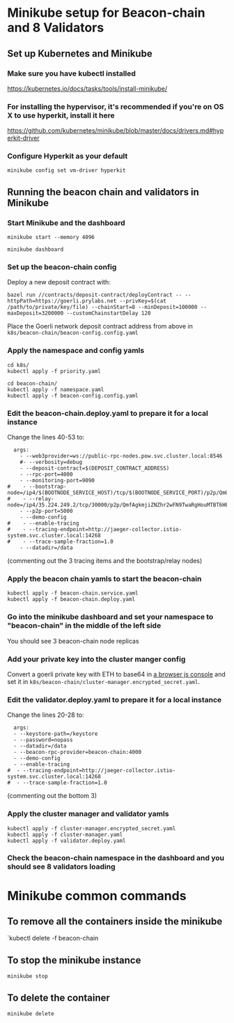 # Minikube setup for Beacon-chain and 8 Validators

## Set up Kubernetes and Minikube

### Make sure you have kubectl installed

https://kubernetes.io/docs/tasks/tools/install-minikube/

### For installing the hypervisor, it's recommended if you're on OS X to use hyperkit, install it here

https://github.com/kubernetes/minikube/blob/master/docs/drivers.md#hyperkit-driver

### Configure Hyperkit as your default

`minikube config set vm-driver hyperkit`

## Running the beacon chain and validators in Minikube

### Start Minikube and the dashboard

`minikube start --memory 4096`

`minikube dashboard`

### Set up the beacon-chain config

Deploy a new deposit contract with:

```
bazel run //contracts/deposit-contract/deployContract -- --httpPath=https://goerli.prylabs.net --privKey=$(cat /path/to/private/key/file) --chainStart=8 --minDeposit=100000 --maxDeposit=3200000 --customChainstartDelay 120
```

Place the Goerli network deposit contract address from above in `k8s/beacon-chain/beacon-config.config.yaml`

### Apply the namespace and config yamls

```
cd k8s/
kubectl apply -f priority.yaml

cd beacon-chain/
kubectl apply -f namespace.yaml
kubectl apply -f beacon-config.config.yaml
```

### Edit the beacon-chain.deploy.yaml to prepare it for a local instance

Change the lines 40-53 to:

```
  args:
    - --web3provider=ws://public-rpc-nodes.pow.svc.cluster.local:8546
    #- --verbosity=debug
    - --deposit-contract=$(DEPOSIT_CONTRACT_ADDRESS)
    - --rpc-port=4000
    - --monitoring-port=9090
#    - --bootstrap-node=/ip4/$(BOOTNODE_SERVICE_HOST)/tcp/$(BOOTNODE_SERVICE_PORT)/p2p/QmQEe7o6hKJdGdSkJRh7WJzS6xrex5f4w2SPR6oWbJNriw
#    - --relay-node=/ip4/35.224.249.2/tcp/30000/p2p/QmfAgkmjiZNZhr2wFN9TwaRgHouMTBT6HELyzE5A3BT2wK
    - --p2p-port=5000
    - --demo-config
#    - --enable-tracing
#    - --tracing-endpoint=http://jaeger-collector.istio-system.svc.cluster.local:14268
#    - --trace-sample-fraction=1.0
    - --datadir=/data
```

(commenting out the 3 tracing items and the bootstrap/relay nodes)

### Apply the beacon chain yamls to start the beacon-chain

```
kubectl apply -f beacon-chain.service.yaml
kubectl apply -f beacon-chain.deploy.yaml
```

### Go into the minikube dashboard and set your namespace to "beacon-chain" in the middle of the left side

You should see 3 beacon-chain node replicas

### Add your private key into the cluster manger config

Convert a goerli private key with ETH to base64 in [a browser js console](https://stackoverflow.com/questions/246801/how-can-you-encode-a-string-to-base64-in-javascript) and set it in `k8s/beacon-chain/cluster-manager.encrypted_secret.yaml`.

### Edit the validator.deploy.yaml to prepare it for a local instance

Change the lines 20-28 to:

```
  args:
  - --keystore-path=/keystore
  - --password=nopass
  - --datadir=/data
  - --beacon-rpc-provider=beacon-chain:4000
  - --demo-config
  - --enable-tracing
#  - --tracing-endpoint=http://jaeger-collector.istio-system.svc.cluster.local:14268
#  - --trace-sample-fraction=1.0
```

(commenting out the bottom 3)

### Apply the cluster manager and validator yamls

```
kubectl apply -f cluster-manager.encrypted_secret.yaml
kubectl apply -f cluster-manager.yaml
kubectl apply -f validator.deploy.yaml
```

### Check the beacon-chain namespace in the dashboard and you should see 8 validators loading

# Minikube common commands

## To remove all the containers inside the minikube

`kubectl delete -f beacon-chain

## To stop the minikube instance

`minikube stop`

## To delete the container

`minikube delete`
